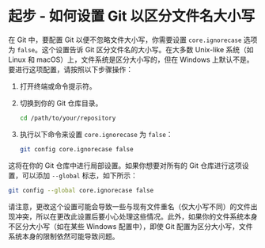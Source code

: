 # 起步 - 如何设置 Git 以区分文件名大小写

在 Git 中，要配置 Git 以便不忽略文件大小写，你需要设置 `core.ignorecase` 选项为 `false`。这个设置告诉 Git 区分文件名的大小写。在大多数 Unix-like 系统（如 Linux 和 macOS）上，文件系统是区分大小写的，但在 Windows 上默认不是。要进行这项配置，请按照以下步骤操作：

1. 打开终端或命令提示符。

2. 切换到你的 Git 仓库目录。

   ```bash
   cd /path/to/your/repository
   ```
   
3. 执行以下命令来设置 `core.ignorecase` 为 `false`：

   ```bash
   git config core.ignorecase false
   ```

这将在你的 Git 仓库中进行局部设置。如果你想要对所有的 Git 仓库进行这项设置，可以添加 `--global` 标志，如下所示：

```bash
git config --global core.ignorecase false
```

请注意，更改这个设置可能会导致一些与现有文件重名（仅大小写不同）的文件出现冲突，所以在更改此设置后要小心处理这些情况。此外，如果你的文件系统本身不区分大小写（如在某些 Windows 配置中），即使 Git 配置为区分大小写，文件系统本身的限制依然可能导致问题。
